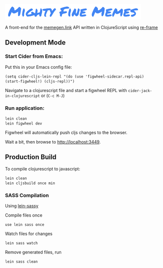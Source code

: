 ![Mighty Fine Memes](logo.png)

A front-end for the [memegen.link](https://memegen.link/) API written in ClojureScript using [re-frame](https://github.com/Day8/re-frame)

## Development Mode

### Start Cider from Emacs:

Put this in your Emacs config file:

```
(setq cider-cljs-lein-repl "(do (use 'figwheel-sidecar.repl-api) (start-figwheel!) (cljs-repl))")
```

Navigate to a clojurescript file and start a figwheel REPL with `cider-jack-in-clojurescript` or (`C-c M-J`)

### Run application:

```
lein clean
lein figwheel dev
```

Figwheel will automatically push cljs changes to the browser.

Wait a bit, then browse to [http://localhost:3449](http://localhost:3449).

## Production Build


To compile clojurescript to javascript:

```
lein clean
lein cljsbuild once min
```


### SASS Compilation
Using [lein-sassy](https://github.com/vladh/lein-sassy)

Compile files once 
```
use lein sass once
```

Watch files for changes

```
lein sass watch
```

Remove generated files, run 

```
lein sass clean
```
